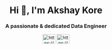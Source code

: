 <h1 align="center">Hi 👋, I'm Akshay Kore</h1>
<h3 align="center">A passionate & dedicated Data Engineer</h3>

<p align="center">
<a href="https://linkedin.com/in/akshay-kore-a670a422b/" target="blank"><img align="center" src="https://raw.githubusercontent.com/rahuldkjain/github-profile-readme-generator/master/src/images/icons/Social/linked-in-alt.svg" alt="https://www.linkedin.com/in/akshay-kore-a670a422b/" height="30" width="40" /></a>
<a href="https://instagram.com/akshay_abk/" target="blank"><img align="center" src="https://raw.githubusercontent.com/rahuldkjain/github-profile-readme-generator/master/src/images/icons/Social/instagram.svg" alt="https://www.instagram.com/akshay_abk/" height="30" width="40" /></a>
</p>
